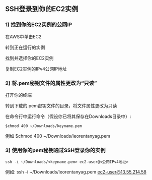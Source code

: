 ## SSH登录到你的EC2实例

### 1) 找到你的EC2实例的公网IP
在AWS中单击EC2

转到正在运行的实例

找到并选择你的EC2实例

复制EC2实例的IPv4公网IP地址

### 2) 将.pem秘钥文件的属性更改为“只读”
打开你的终端

转到下载的.pem密钥文件的目录，将文件属性更改为只读

在命令行中运行命令（假设你已将其保存在Downloads目录中）:

`$chmod 400 ~/Downloads/keyname.pem`

例如
$chmod 400 ~/Downloads/leorentanyag.pem 
 
### 3) 使用你的pem秘钥通过SSH登录你的实例

`ssh -i ~/Downloads/<keyname.pem> ec2-user@<公网IPv4地址>`

例如:
ssh -i ~/Downloads/leorentanyag.pem ec2-user@13.55.214.58
